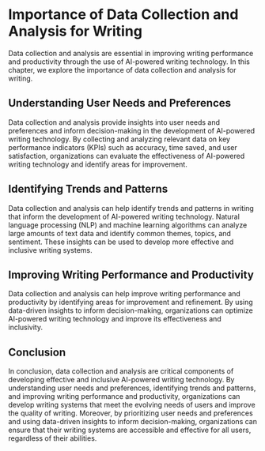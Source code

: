 Importance of Data Collection and Analysis for Writing
====================================================================================================================

Data collection and analysis are essential in improving writing performance and productivity through the use of AI-powered writing technology. In this chapter, we explore the importance of data collection and analysis for writing.

Understanding User Needs and Preferences
----------------------------------------

Data collection and analysis provide insights into user needs and preferences and inform decision-making in the development of AI-powered writing technology. By collecting and analyzing relevant data on key performance indicators (KPIs) such as accuracy, time saved, and user satisfaction, organizations can evaluate the effectiveness of AI-powered writing technology and identify areas for improvement.

Identifying Trends and Patterns
-------------------------------

Data collection and analysis can help identify trends and patterns in writing that inform the development of AI-powered writing technology. Natural language processing (NLP) and machine learning algorithms can analyze large amounts of text data and identify common themes, topics, and sentiment. These insights can be used to develop more effective and inclusive writing systems.

Improving Writing Performance and Productivity
----------------------------------------------

Data collection and analysis can help improve writing performance and productivity by identifying areas for improvement and refinement. By using data-driven insights to inform decision-making, organizations can optimize AI-powered writing technology and improve its effectiveness and inclusivity.

Conclusion
----------

In conclusion, data collection and analysis are critical components of developing effective and inclusive AI-powered writing technology. By understanding user needs and preferences, identifying trends and patterns, and improving writing performance and productivity, organizations can develop writing systems that meet the evolving needs of users and improve the quality of writing. Moreover, by prioritizing user needs and preferences and using data-driven insights to inform decision-making, organizations can ensure that their writing systems are accessible and effective for all users, regardless of their abilities.
